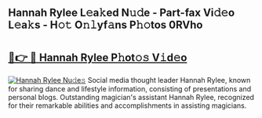 ## Hannah Rylee L𝚎a𝚔ed N𝚞𝚍e - Part-fax Vi𝚍𝚎o L𝚎a𝚔s - H𝚘𝚝 O𝚗𝚕yf𝚊ns P𝚑𝚘tos 0RVho

# <h2><a href="http://kf8o0w.oniu.top/?m=Hannah+Rylee">🔗👉 🔴 Hannah Rylee P𝚑ot𝚘𝚜 V𝚒d𝚎o</a></h2>

[![Hannah Rylee Nu𝚍e𝚜](https://i.imgur.com/0qMVB7G.gif)](http://kf8o0w.oniu.top/?m=Hannah+Rylee)
Social media thought leader Hannah Rylee, known for sharing dance and lifestyle information, consisting of presentations and personal blogs. Outstanding magician's assistant Hannah Rylee, recognized for their remarkable abilities and accomplishments in assisting magicians.  
